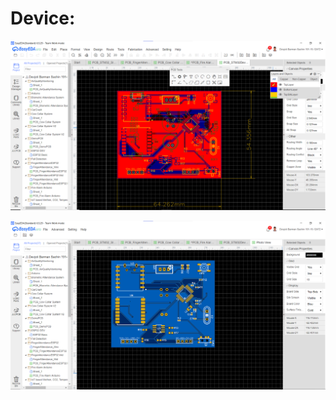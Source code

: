 <h1>Device:</h1>

![photo_2023-07-08_14-56-02](https://github.com/Devjoti-Barman-Sachin/PCB-Design/blob/main/3%20STM32%20with%20Lora%2C%20MPU9250%2C%20MLX90614%2C%20KY-038/Screenshot%202024-03-05%20101905.png)


![photo_2023-08-04_18-14-44](https://github.com/Devjoti-Barman-Sachin/PCB-Design/blob/main/3%20STM32%20with%20Lora%2C%20MPU9250%2C%20MLX90614%2C%20KY-038/Screenshot%202024-03-05%20101940.png)

